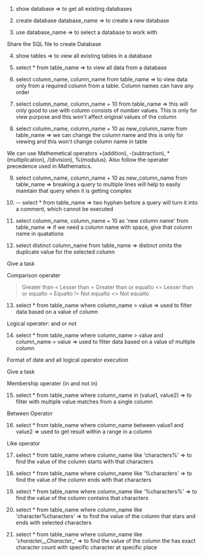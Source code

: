1) show database => to get all existing databases

2) create database database_name => to create a new database

3) use database_name => to select a database to work with

Share the SQL file to create Database

4) show tables => to view all existing tables in a database

5) select * from table_name => to view all data from a database

6) select column_name, column_name from table_name => to view data only from a required column from a table. Column names can have any order

7) select column_name, column_name + 10 from table_name => this will only good to use with column consists of number values. This is only for view purpose and this won't affect original values of the column

8) select column_name, column_name + 10 as new_column_name from table_name => we can change the column name and this is only for viewing and this won't change column name in table

We can use Mathemetical operators +(addition), -(subtraction), *(multiplication), /(division), %(modulus). Also follow the operater precedence used in Mathematics.

9) select column_name, 
    column_name + 10 as new_column_name
    from table_name => breaking a query to multiple lines will help to easily maintain
that query when it is getting complex

10) -- select * from table_name => two hyphen before a query will turn it into a comment, which cannot be executed

11) select column_name, column_name + 10 as 'new column name' from table_name => if we need a column name with space, give that column name in quatations

12) select distinct column_name from table_name => distinct omits the duplicate value for the selected column


Give a task

Comparison operater

> Greater than
< Lesser than
>= Greater than or equalto
<= Lesser than or equalto
= Equalto 
!= Not equalto
<> Not equalto

13) select * from table_name where column_name > value => used to filter data based on a value of column

Logical operater: and or not

14) select * from table_name where column_name > value and column_name = value => used to filter data based on a value of multiple column

Format of date and all logical operator execution


Give a task


Membership operater (in and not in)

15) select * from table_name where column_name in (value1, value2) => to filter with multiple value matches from a single column

Between Operator

16) select * from table_name where column_name between value1 and value2 => used to get result within a range in a column

Like operator

17) select * from table_name where column_name like 'characters%' => to find the value of the column starts with that characters

18) select * from table_name where column_name like '%characters' => to find the value of the column ends with that characters

19) select * from table_name where column_name like '%characters%' => to find the value of the column contains that characters

20) select * from table_name where column_name like 'character%characters' => to find the value of the column that stars and ends with selected characters

21) select * from table_name where column_name like '_character__Character__' => to find the value of the column the has exact character count with specific character at specific place







